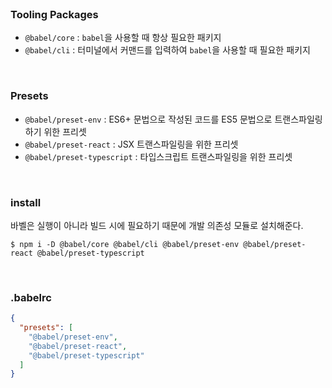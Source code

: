 <br/>

### Tooling Packages

- `@babel/core` : `babel`을 사용할 때 항상 필요한 패키지
- `@babel/cli` : 터미널에서 커맨드를 입력하여 `babel`을 사용할 때 필요한 패키지

<br/>

### Presets

- `@babel/preset-env` : ES6+ 문법으로 작성된 코드를 ES5 문법으로 트랜스파일링하기 위한 프리셋
- `@babel/preset-react` : JSX 트랜스파일링을 위한 프리셋
- `@babel/preset-typescript` : 타입스크립트 트랜스파일링을 위한 프리셋

<br/>

### install

바벨은 실행이 아니라 빌드 시에 필요하기 때문에 개발 의존성 모듈로 설치해준다.

```
$ npm i -D @babel/core @babel/cli @babel/preset-env @babel/preset-react @babel/preset-typescript
```

<br/>

### .babelrc

```json
{
  "presets": [
    "@babel/preset-env",
    "@babel/preset-react",
    "@babel/preset-typescript"
  ]
}
```

